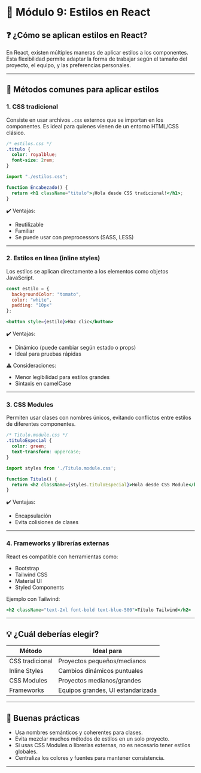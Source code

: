 # 📘 Módulo 9: Estilos en React

## ❓ ¿Cómo se aplican estilos en React?

En React, existen múltiples maneras de aplicar estilos a los componentes. Esta flexibilidad permite adaptar la forma de trabajar según el tamaño del proyecto, el equipo, y las preferencias personales.

---

## 🎨 Métodos comunes para aplicar estilos

### 1. CSS tradicional

Consiste en usar archivos `.css` externos que se importan en los componentes. Es ideal para quienes vienen de un entorno HTML/CSS clásico.

```css
/* estilos.css */
.titulo {
  color: royalblue;
  font-size: 2rem;
}
```

```jsx
import "./estilos.css";

function Encabezado() {
  return <h1 className="titulo">¡Hola desde CSS tradicional!</h1>;
}
```

✔️ Ventajas:
- Reutilizable
- Familiar
- Se puede usar con preprocessors (SASS, LESS)

---

### 2. Estilos en línea (inline styles)

Los estilos se aplican directamente a los elementos como objetos JavaScript.

```jsx
const estilo = {
  backgroundColor: "tomato",
  color: "white",
  padding: "10px"
};
```

```jsx
<button style={estilo}>Haz clic</button>
```

✔️ Ventajas:
- Dinámico (puede cambiar según estado o props)
- Ideal para pruebas rápidas

⚠️ Consideraciones:
- Menor legibilidad para estilos grandes
- Sintaxis en camelCase

---

### 3. CSS Modules

Permiten usar clases con nombres únicos, evitando conflictos entre estilos de diferentes componentes.

```css
/* Titulo.module.css */
.tituloEspecial {
  color: green;
  text-transform: uppercase;
}
```

```jsx
import styles from './Titulo.module.css';

function Titulo() {
  return <h2 className={styles.tituloEspecial}>Hola desde CSS Module</h2>;
}
```

✔️ Ventajas:
- Encapsulación
- Evita colisiones de clases

---

### 4. Frameworks y librerías externas

React es compatible con herramientas como:

- Bootstrap
- Tailwind CSS
- Material UI
- Styled Components

Ejemplo con Tailwind:

```jsx
<h2 className="text-2xl font-bold text-blue-500">Título Tailwind</h2>
```

---

## 💡 ¿Cuál deberías elegir?

| Método         | Ideal para                  |
|----------------|-----------------------------|
| CSS tradicional| Proyectos pequeños/medianos |
| Inline Styles  | Cambios dinámicos puntuales |
| CSS Modules    | Proyectos medianos/grandes  |
| Frameworks     | Equipos grandes, UI estandarizada |

---

## 🧠 Buenas prácticas

- Usa nombres semánticos y coherentes para clases.
- Evita mezclar muchos métodos de estilos en un solo proyecto.
- Si usas CSS Modules o librerías externas, no es necesario tener estilos globales.
- Centraliza los colores y fuentes para mantener consistencia.

---
